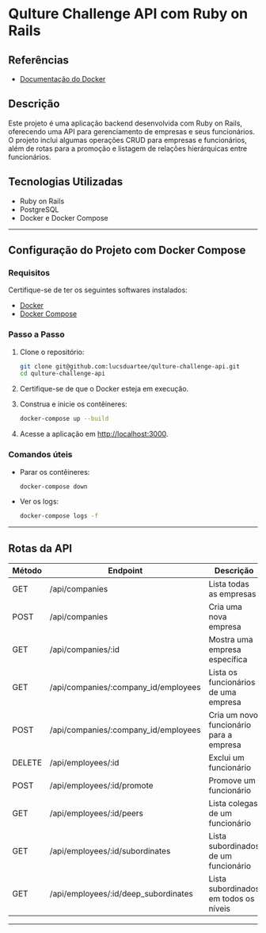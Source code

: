 # Qulture Challenge API com Ruby on Rails

## Referências
- [Documentação do Docker](https://docs.docker.com/)

## Descrição
Este projeto é uma aplicação backend desenvolvida com Ruby on Rails, oferecendo uma API para gerenciamento de empresas e seus funcionários. O projeto inclui algumas operações CRUD para empresas e funcionários, além de rotas para a promoção e listagem de relações hierárquicas entre funcionários.

## Tecnologias Utilizadas
- Ruby on Rails
- PostgreSQL
- Docker e Docker Compose

---

## Configuração do Projeto com Docker Compose

### Requisitos
Certifique-se de ter os seguintes softwares instalados:
- [Docker](https://docs.docker.com/get-docker/)
- [Docker Compose](https://docs.docker.com/compose/install/)

### Passo a Passo
1. Clone o repositório:
   ```bash
   git clone git@github.com:lucsduartee/qulture-challenge-api.git
   cd qulture-challenge-api
   ```

2. Certifique-se de que o Docker esteja em execução.

3. Construa e inicie os contêineres:
   ```bash
   docker-compose up --build
   ```

4. Acesse a aplicação em [http://localhost:3000](http://localhost:3000).

### Comandos úteis
- Parar os contêineres:
  ```bash
  docker-compose down
  ```
- Ver os logs:
  ```bash
  docker-compose logs -f
  ```

---

## Rotas da API

| Método | Endpoint                                | Descrição                               |              Payload                    |
|--------|-----------------------------------------|-----------------------------------------|-----------------------------------------|
| GET    | /api/companies                          | Lista todas as empresas                 |                                         |
| POST   | /api/companies                          | Cria uma nova empresa                   |            `{ "name": "" }`             |
| GET    | /api/companies/:id                      | Mostra uma empresa específica           |                                         |
| GET    | /api/companies/:company_id/employees    | Lista os funcionários de uma empresa    |                                         |
| POST   | /api/companies/:company_id/employees    | Cria um novo funcionário para a empresa |`{"email": "","name": "","picture":  ""}`|
| DELETE | /api/employees/:id                      | Exclui um funcionário                   |                                         |
| POST   | /api/employees/:id/promote              | Promove um funcionário                  |       `{"employee_id": <number> }`      |
| GET    | /api/employees/:id/peers                | Lista colegas de um funcionário         |                                         |
| GET    | /api/employees/:id/subordinates         | Lista subordinados de um funcionário    |                                         |
| GET    | /api/employees/:id/deep_subordinates    | Lista subordinados em todos os níveis   |                                         |

---
